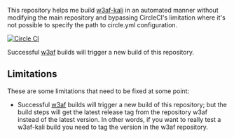 This repository helps me build [w3af-kali](https://github.com/andresriancho/w3af-kali)
in an automated manner without modifying the main repository and bypassing CircleCI's
limitation where it's not possible to specify the path to circle.yml configuration.

[![Circle CI](https://circleci.com/gh/andresriancho/w3af-kali-ci.svg?style=svg)](https://circleci.com/gh/andresriancho/w3af-kali-ci)

Successful [w3af](https://github.com/andresriancho/w3af) builds will trigger a new
build of this repository.

## Limitations

These are some limitations that need to be fixed at some point:

 * Successful [w3af](https://github.com/andresriancho/w3af) builds will trigger a new
   build of this repository; but the build steps will get the latest release tag from
   the repository w3af instead of the latest version. In other words, if you want to
   really test a w3af-kali build you need to tag the version in the w3af repository. 
